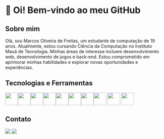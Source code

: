 
# 👋 Oi! Bem-vindo ao meu GitHub  

## Sobre mim
Olá, sou Marcos Oliveira de Freitas, um estudante de computação de 19 anos. Atualmente, estou cursando Ciência da Computação no Instituto Mauá de Tecnologia. Minhas áreas de interesse incluem desenvolvimento web, desenvolvimento de jogos e back-end. Estou comprometido em aprimorar minhas habilidades e explorar novas oportunidades e experiências.

## Tecnologias e Ferramentas

<img loading="lazy" src="https://cdn.jsdelivr.net/gh/devicons/devicon/icons/html5/html5-original.svg" width="40" heigth="40" /><img loading="lazy" src="https://cdn.jsdelivr.net/gh/devicons/devicon/icons/css3/css3-original.svg" width="40" heigth="40" /><img loading="lazy" src="https://cdn.jsdelivr.net/gh/devicons/devicon/icons/bootstrap/bootstrap-original.svg" width="40" heigth="40" /><img loading="lazy" src="https://cdn.jsdelivr.net/gh/devicons/devicon/icons/java/java-original.svg" width="40" heigth="40" /><img loading="lazy" src="https://cdn.jsdelivr.net/gh/devicons/devicon/icons/python/python-original.svg" width="40" heigth="40" /><img loading="lazy" src="https://cdn.jsdelivr.net/gh/devicons/devicon/icons/mysql/mysql-original.svg" width="40" heigth="40" /><img loading="lazy" src="https://cdn.jsdelivr.net/gh/devicons/devicon/icons/canva/canva-original.svg" width="40" heigth="40" /><img loading="lazy" src="https://cdn.jsdelivr.net/gh/devicons/devicon/icons/figma/figma-original.svg" width="40" heigth="40" /> <img loading="lazy" src="https://cdn.jsdelivr.net/gh/devicons/devicon@latest/icons/django/django-plain.svg" width="40" heigth="40" /> 
<img loading="lazy" src="https://cdn.jsdelivr.net/gh/devicons/devicon@latest/icons/java/java-original.svg" width="40" heigth="40" />       
          

## Contato
<div>
<a href="https://www.linkedin.com/in/marcos-oliveira-670b43286/" target="_blank"><img loading="lazy" src="https://img.shields.io/badge/-LinkedIn-%230077B5?style=for-the-badge&logo=linkedin&logoColor=white" target="_blank"></a>   
<a href = "marcos.ofreitas.04@gmail.com"><img loading="lazy" src="https://img.shields.io/badge/Gmail-D14836?style=for-the-badge&logo=gmail&logoColor=white" target="_blank"></a>
</div>
